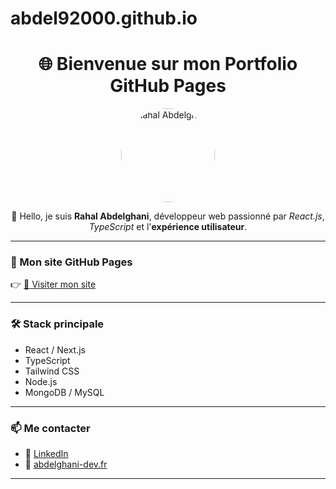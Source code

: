 # abdel92000.github.io

<h1 align="center">🌐 Bienvenue sur mon Portfolio GitHub Pages</h1>

<p align="center">
  <img src="https://abdel92000.github.io/imgProfil.jpg" alt="Rahal Abdelghani" width="150" style="border-radius:50%">
</p>

<p align="center">
  👋 Hello, je suis <strong>Rahal Abdelghani</strong>, développeur web passionné par <em>React.js</em>, <em>TypeScript</em> et l'<strong>expérience utilisateur</strong>.
</p>

---

### 🚀 Mon site GitHub Pages

👉 [🔗 Visiter mon site](https://abdel92000.github.io)

---

### 🛠️ Stack principale

- React / Next.js
- TypeScript
- Tailwind CSS
- Node.js
- MongoDB / MySQL

---

### 📫 Me contacter

- 📧 [LinkedIn](https://www.linkedin.com/in/rahala/)
- 💼 [abdelghani-dev.fr](https://abdelghani-dev.fr)

---
